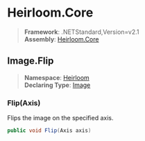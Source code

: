 # Heirloom.Core

> **Framework**: .NETStandard,Version=v2.1  
> **Assembly**: [Heirloom.Core][0]  

## Image.Flip

> **Namespace**: [Heirloom][0]  
> **Declaring Type**: [Image][1]  

### Flip(Axis)

Flips the image on the specified axis.

```cs
public void Flip(Axis axis)
```

[0]: ../../../Heirloom.Core.md
[1]: ../Image.md
